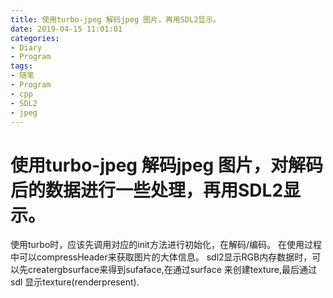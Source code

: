 ```yaml
---
title: 使用turbo-jpeg 解码jpeg 图片，再用SDL2显示。
date: 2019-04-15 11:01:01
categories:
- Diary
- Program
tags:
- 随笔
- Program
- cpp
- SDL2
- jpeg
---
```

# 使用turbo-jpeg 解码jpeg 图片，对解码后的数据进行一些处理，再用SDL2显示。
使用turbo时，应该先调用对应的init方法进行初始化，在解码/编码。
在使用过程中可以compressHeader来获取图片的大体信息。
sdl2显示RGB内存数据时，可以先creatergbsurface来得到sufaface,在通过surface
来创建texture,最后通过sdl 显示texture(renderpresent).